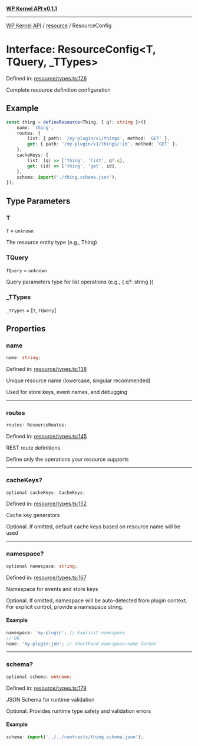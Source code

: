 [**WP Kernel API v0.1.1**](../../README.md)

---

[WP Kernel API](../../README.md) / [resource](../README.md) / ResourceConfig

# Interface: ResourceConfig\<T, TQuery, \_TTypes\>

Defined in: [resource/types.ts:126](https://github.com/theGeekist/wp-kernel/blob/main/packages/kernel/src/resource/types.ts#L126)

Complete resource definition configuration

## Example

```ts
const thing = defineResource<Thing, { q?: string }>({
	name: 'thing',
	routes: {
		list: { path: '/my-plugin/v1/things', method: 'GET' },
		get: { path: '/my-plugin/v1/things/:id', method: 'GET' },
	},
	cacheKeys: {
		list: (q) => ['thing', 'list', q?.q],
		get: (id) => ['thing', 'get', id],
	},
	schema: import('./thing.schema.json'),
});
```

## Type Parameters

### T

`T` = `unknown`

The resource entity type (e.g., Thing)

### TQuery

`TQuery` = `unknown`

Query parameters type for list operations (e.g., { q?: string })

### \_TTypes

`_TTypes` = \[`T`, `TQuery`\]

## Properties

### name

```ts
name: string;
```

Defined in: [resource/types.ts:138](https://github.com/theGeekist/wp-kernel/blob/main/packages/kernel/src/resource/types.ts#L138)

Unique resource name (lowercase, singular recommended)

Used for store keys, event names, and debugging

---

### routes

```ts
routes: ResourceRoutes;
```

Defined in: [resource/types.ts:145](https://github.com/theGeekist/wp-kernel/blob/main/packages/kernel/src/resource/types.ts#L145)

REST route definitions

Define only the operations your resource supports

---

### cacheKeys?

```ts
optional cacheKeys: CacheKeys;
```

Defined in: [resource/types.ts:152](https://github.com/theGeekist/wp-kernel/blob/main/packages/kernel/src/resource/types.ts#L152)

Cache key generators

Optional. If omitted, default cache keys based on resource name will be used

---

### namespace?

```ts
optional namespace: string;
```

Defined in: [resource/types.ts:167](https://github.com/theGeekist/wp-kernel/blob/main/packages/kernel/src/resource/types.ts#L167)

Namespace for events and store keys

Optional. If omitted, namespace will be auto-detected from plugin context.
For explicit control, provide a namespace string.

#### Example

```ts
namespace: 'my-plugin'; // Explicit namespace
// OR
name: 'my-plugin:job'; // Shorthand namespace:name format
```

---

### schema?

```ts
optional schema: unknown;
```

Defined in: [resource/types.ts:179](https://github.com/theGeekist/wp-kernel/blob/main/packages/kernel/src/resource/types.ts#L179)

JSON Schema for runtime validation

Optional. Provides runtime type safety and validation errors

#### Example

```ts
schema: import('../../contracts/thing.schema.json');
```
